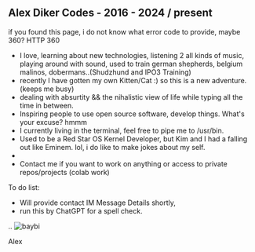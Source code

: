 ## Alex Diker Codes - 2016 - 2024 / present 

if you found this page, i do not know what error code to provide, maybe 360? HTTP 360 

- I love, learning about new technologies, listening 2 all kinds of music, playing around with sound, used to train german shepherds, belgium malinos, dobermans..(Shudzhund and IPO3 Training)
- recently I have gotten my own Kitten/Cat :) so this is a new adventure. (keeps me busy)  
- dealing with absurtity && the nihalistic view of life while typing all the time in between.
-  Inspiring people to use open source software, develop things. What's your excuse? hmmm 
- I currently living in the terminal, feel free to pipe me to /usr/bin.
- Used to be a Red Star OS Kernel Developer, but Kim and I had a falling out like Eminem. lol, i do like to make jokes about my self.
- 
- Contact me if you want to work on anything or access to private repos/projects (colab work)

To do list: 

- Will provide contact IM Message Details shortly,
- run this by ChatGPT for a spell check.

..
![baybi](https://github.com/alexdcodes/alexdcodes/assets/23444429/9c65dd66-72c7-4bc0-a7f9-19a5aa27370c)

Alex
